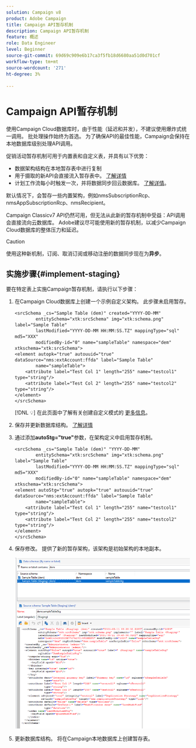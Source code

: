 ```yaml
---
solution: Campaign v8
product: Adobe Campaign
title: Campaign API暂存机制
description: Campaign API暂存机制
feature: 概述
role: Data Engineer
level: Beginner
source-git-commit: 69d69c909e6b17ca3f5fb18d6680aa51d0d701cf
workflow-type: tm+mt
source-wordcount: '271'
ht-degree: 3%

---
```


# Campaign API暂存机制

使用Campaign Cloud数据库时，由于性能（延迟和并发），不建议使用爆炸式统一调用。 批处理操作始终为首选。 为了确保API的最佳性能，Campaign会保持在本地数据库级别处理API调用。

促销活动暂存机制可用于内置表和自定义表，并具有以下优势：

* 数据架构结构在本地暂存表中进行复制
* 用于摄取的新API会直接流入暂存表中。 [了解详情](new-apis.md)
* 计划工作流每小时触发一次，并将数据同步回云数据库。 [了解详情](../config/replication.md)。

默认情况下，会暂存一些内置架构，例如nmsSubscriptionRcp、nmsAppSubscriptionRcp、nmsRecipient。

Campaign Classicv7 API仍然可用，但无法从此新的暂存机制中受益：API调用会直接流向云数据库。 Adobe建议尽可能使用新的暂存机制，以减少Campaign Cloud数据库的整体压力和延迟。

>[!CAUTION]
>
>使用这种新机制，订阅、取消订阅或移动注册的数据同步现在为&#x200B;**异步**。


## 实施步骤{#implement-staging}

要在特定表上实施Campaign暂存机制，请执行以下步骤：

1. 在Campaign Cloud数据库上创建一个示例自定义架构。 此步骤未启用暂存。

   ```
   <srcSchema _cs="Sample Table (dem)" created="YYYY-DD-MM"
           entitySchema="xtk:srcSchema" img="xtk:schema.png" label="Sample Table"
           lastModified="YYYY-DD-MM HH:MM:SS.TZ" mappingType="sql" md5="XXX"
           modifiedBy-id="0" name="sampleTable" namespace="dem" xtkschema="xtk:srcSchema">
   <element autopk="true" autouuid="true" dataSource="nms:extAccount:ffda" label="Sample Table"
           name="sampleTable">
       <attribute label="Test Col 1" length="255" name="testcol1" type="string"/>
       <attribute label="Test Col 2" length="255" name="testcol2" type="string"/>
   </element>
   </srcSchema>
   ```

   [!DNL :bulb:] 在此页面中了解有关创建自定义模式的 [更多信息](create-schema.md)。

1. 保存并更新数据库结构。  [了解详情](update-database-structure.md)

1. 通过添加&#x200B;**autoStg=&quot;true&quot;**&#x200B;参数，在架构定义中启用暂存机制。

   ```
   <srcSchema _cs="Sample Table (dem)" "YYYY-DD-MM"
           entitySchema="xtk:srcSchema" img="xtk:schema.png" label="Sample Table"
           lastModified="YYYY-DD-MM HH:MM:SS.TZ" mappingType="sql" md5="XXX"
           modifiedBy-id="0" name="sampleTable" namespace="dem" xtkschema="xtk:srcSchema">
   <element autoStg="true" autopk="true" autouuid="true" dataSource="nms:extAccount:ffda" label="Sample Table"
           name="sampleTable">
       <attribute label="Test Col 1" length="255" name="testcol1" type="string"/>
       <attribute label="Test Col 2" length="255" name="testcol2" type="string"/>
   </element>
   </srcSchema>
   ```

1. 保存修改。 提供了新的暂存架构，该架构是初始架构的本地副本。

   ![](assets/staging-mechanism.png)

1. 更新数据库结构。 将在Campaign本地数据库上创建暂存表。
